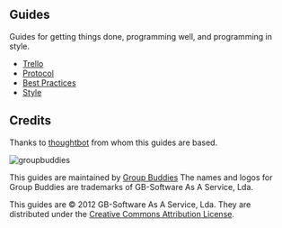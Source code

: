 Guides
------

Guides for getting things done, programming well, and programming in style.

* [Trello](/trello)
* [Protocol](/protocol)
* [Best Practices](/best-practices)
* [Style](/style)

Credits
-------

Thanks to [thoughtbot](http://thoughtbot.com/) from whom this guides are based.

![groupbuddies](http://www.groupbuddies.com/logo.png)

This guides are maintained by [Group Buddies](http://groupbuddies.com)
The names and logos for Group Buddies are trademarks of GB-Software As A Service, Lda.

This guides are © 2012 GB-Software As A Service, Lda. They are distributed under the [Creative Commons
Attribution License](http://creativecommons.org/licenses/by/3.0/).
